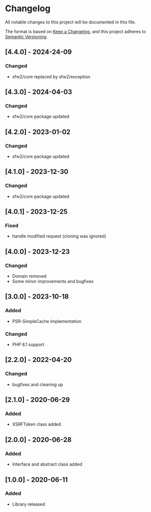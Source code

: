 # Changelog
All notable changes to this project will be documented in this file.

The format is based on [Keep a Changelog](https://keepachangelog.com/en/1.0.0/),
and this project adheres to [Semantic Versioning](https://semver.org/spec/v2.0.0.html).

## [4.4.0] - 2024-24-09
### Changed
- sfw2/core replaced by sfw2/exception

## [4.3.0] - 2024-04-03
### Changed
- sfw2/core package updated

## [4.2.0] - 2023-01-02
### Changed
- sfw2/core package updated

## [4.1.0] - 2023-12-30
### Changed
- sfw2/core package updated

## [4.0.1] - 2023-12-25
### Fixed
- handle modified request (cloning was ignored)

## [4.0.0] - 2023-12-23
### Changed
- Domain removed
- Some minor improvements and bugfixes

## [3.0.0] - 2023-10-18
### Added 
- PSR-SimpleCache Implementation

### Changed
- PHP 8.1 support

## [2.2.0] - 2022-04-20
### Changed
- bugfixes and cleaning up

## [2.1.0] - 2020-06-29
### Added
- XSRFToken class added

## [2.0.0] - 2020-06-28
### Added
- Interface and abstract class added

## [1.0.0] - 2020-06-11
### Added
- Library released
